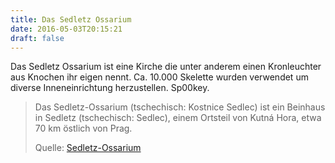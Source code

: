 ```yaml
---
title: Das Sedletz Ossarium
date: 2016-05-03T20:15:21
draft: false
---
```


Das Sedletz Ossarium ist eine Kirche die unter anderem einen Kronleuchter
aus Knochen ihr eigen nennt. Ca. 10.000 Skelette wurden verwendet um
diverse Inneneinrichtung herzustellen. Sp00key.

> Das Sedletz-Ossarium (tschechisch: Kostnice Sedlec) ist ein Beinhaus in
> Sedletz (tschechisch: Sedlec), einem Ortsteil von Kutná Hora, etwa 70 km
> östlich von Prag.
>
> Quelle: [Sedletz-Ossarium](https://de.wikipedia.org/wiki/Sedletz-Ossarium)
